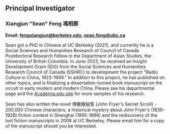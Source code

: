 ## Principal Investigator

### Xiangjun "Sean" Feng 馮相郡

**Email: <fengxiangjun@berkeley.edu>, <sean.feng@ubc.ca>**

Sean got a PhD in Chinese at UC Berkeley (2021), and currently he is a Social Sciences and Humanities Research of Council of Canada Postdoctoral Research Fellow in the Department of Asian Studies, the University of British Columbia. In June 2023, he received an Insight Development Grant (IDG) from the Social Sciences and Humanities Research Council of Canada (SSHRC) to development the project "Radio Culture in China, 1923-1949." In addition to this project, he has published on other topics, and is finalizing a dissertation-turned book manuscript on the occult in early modern and modern China. Please see his departmental page and the [Academia.edu site](https://ubc.academia.edu/XiangjunSeanFeng) for more samples of his research.

Sean has also written the novel 傅蘭雅秘笈 (John Fryer's Secret Scroll) - 200,000 Chinese characters, a historical mystery about John Fryer's (1839-1928) fiction contest in Shanghai (1895-1896) and the rediscovery of the lost fiction manuscripts in 2006 at UC Berkeley. Please email him for a copy of the manuscript should you be interested.
